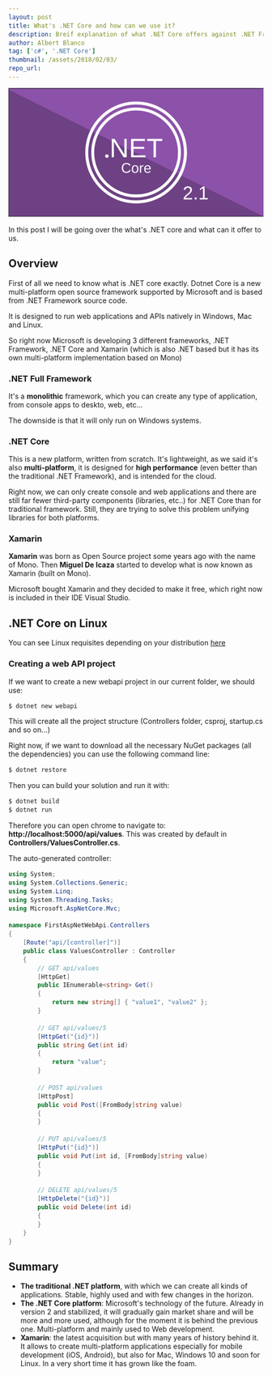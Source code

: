 ```yaml
---
layout: post
title: What's .NET Core and how can we use it?
description: Breif explanation of what .NET Core offers against .NET Framework and Xamarin (Mono based)
author: Albert Blanco
tag: ['c#', '.NET Core']
thumbnail: /assets/2018/02/03/
repo_url: 
---
```


![Image not found!](/assets/2018/02/03/dotnet-core.png)

In this post I will be going over the what's .NET core and what can it offer to us.

Overview
--------

First of all we need to know what is .NET core exactly. Dotnet Core is a new multi-platform open source framework supported by Microsoft and is based from .NET Framework source code.  

It is designed to run web applications and APIs natively in Windows, Mac and Linux.  

So right now Microsoft is developing 3 different frameworks, .NET Framework, .NET Core and Xamarin (which is also .NET based but it has its own multi-platform implementation based on Mono)


### .NET Full Framework

It's a **monolithic** framework, which you can create any type of application, from console apps to deskto, web, etc...  

The downside is that it will only run on Windows systems.

### .NET Core

This is a new platform, written from scratch. It's lightweight, as we said it's also **multi-platform**, it is designed for **high performance** (even better than the traditional .NET Framework), and is intended for the cloud.  

Right now, we can only create console and web applications and there are still far fewer third-party components (libraries, etc..) for .NET Core than for traditional framework. Still, they are trying to solve this problem unifying libraries for both platforms.

### Xamarin

**Xamarin** was born as Open Source project some years ago with the name of Mono. Then **Miguel De Icaza** started to develop what is now known as Xamarin (built on Mono).  

Microsoft bought Xamarin and they decided to make it free, which right now is included in their IDE Visual Studio.

.NET Core on Linux
------------------

You can see Linux requisites depending on your distribution [here](https://docs.microsoft.com/en-us/dotnet/core/linux-prerequisites)

### Creating a web API project

If we want to create a new webapi project in our current folder, we should use:

```bash
$ dotnet new webapi
```

This will create all the project structure (Controllers folder, csproj, startup.cs and so on...)  

Right now, if we want to download all the necessary NuGet packages (all the dependencies) you can use the following command line:

```bash
$ dotnet restore
```

Then you can build your solution and run it with:

```bash
$ dotnet build
$ dotnet run
```

Therefore you can open chrome to navigate to: **http://localhost:5000/api/values**. This was created by default in **Controllers/ValuesController.cs**.  

The auto-generated controller:

```c#
using System;
using System.Collections.Generic;
using System.Linq;
using System.Threading.Tasks;
using Microsoft.AspNetCore.Mvc;

namespace FirstAspNetWebApi.Controllers
{
    [Route("api/[controller]")]
    public class ValuesController : Controller
    {
        // GET api/values
        [HttpGet]
        public IEnumerable<string> Get()
        {
            return new string[] { "value1", "value2" };
        }

        // GET api/values/5
        [HttpGet("{id}")]
        public string Get(int id)
        {
            return "value";
        }

        // POST api/values
        [HttpPost]
        public void Post([FromBody]string value)
        {
        }

        // PUT api/values/5
        [HttpPut("{id}")]
        public void Put(int id, [FromBody]string value)
        {
        }

        // DELETE api/values/5
        [HttpDelete("{id}")]
        public void Delete(int id)
        {
        }
    }
}
```

Summary
-------

- **The traditional .NET platform**, with which we can create all kinds of applications. Stable, highly used and with few changes in the horizon.
- **The .NET Core platform**: Microsoft's technology of the future. Already in version 2 and stabilized, it will gradually gain market share and will be more and more used, although for the moment it is behind the previous one. Multi-platform and mainly used to Web development.
- **Xamarin**: the latest acquisition but with many years of history behind it. It allows to create multi-platform applications especially for mobile development (iOS, Android), but also for Mac, Windows 10 and soon for Linux. In a very short time it has grown like the foam.

